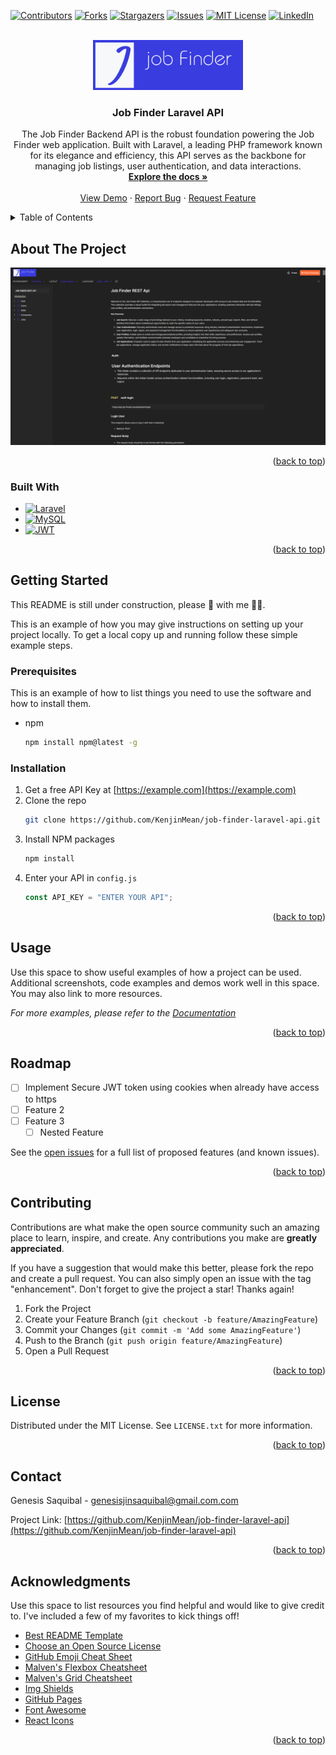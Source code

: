 <!-- Improved compatibility of back to top link: See: https://github.com/othneildrew/Best-README-Template/pull/73 -->

<a name="readme-top"></a>

<!--
*** Thanks for checking out the Best-README-Template. If you have a suggestion
*** that would make this better, please fork the repo and create a pull request
*** or simply open an issue with the tag "enhancement".
*** Don't forget to give the project a star!
*** Thanks again! Now go create something AMAZING! :D
-->

<!-- PROJECT SHIELDS -->
<!--
*** I'm using markdown "reference style" links for readability.
*** Reference links are enclosed in brackets [ ] instead of parentheses ( ).
*** See the bottom of this document for the declaration of the reference variables
*** for contributors-url, forks-url, etc. This is an optional, concise syntax you may use.
*** https://www.markdownguide.org/basic-syntax/#reference-style-links
-->

[![Contributors][contributors-shield]][contributors-url]
[![Forks][forks-shield]][forks-url]
[![Stargazers][stars-shield]][stars-url]
[![Issues][issues-shield]][issues-url]
[![MIT License][license-shield]][license-url]
[![LinkedIn][linkedin-shield]][linkedin-url]

<!-- PROJECT LOGO -->
<br />
<div align="center">
  <a href="https://github.com/KenjinMean/job-finder-laravel-api">
    <img src="public/JobFinderLogo.png" alt="Logo" height="80">
  </a>

<h3 align="center">Job Finder Laravel API</h3>

  <p align="center">
    The Job Finder Backend API is the robust foundation powering the Job Finder web application. Built with Laravel, a leading PHP framework known for its elegance and efficiency, this API serves as the backbone for managing job listings, user authentication, and data interactions.
    <br />
    <a href="https://github.com/KenjinMean/job-finder-laravel-api"><strong>Explore the docs »</strong></a>
    <br />
    <br />
    <a href="https://github.com/KenjinMean/job-finder-laravel-api">View Demo</a>
    ·
    <a href="https://github.com/KenjinMean/job-finder-laravel-api/issues/new?labels=bug&template=bug-report---.md">Report Bug</a>
    ·
    <a href="https://github.com/KenjinMean/job-finder-laravel-api/issues/new?labels=enhancement&template=feature-request---.md">Request Feature</a>
  </p>
</div>

<!-- TABLE OF CONTENTS -->
<details>
  <summary>Table of Contents</summary>
  <ol>
    <li>
      <a href="#about-the-project">About The Project</a>
      <ul>
        <li><a href="#built-with">Built With</a></li>
      </ul>
    </li>
    <li>
      <a href="#getting-started">Getting Started</a>
      <ul>
        <li><a href="#prerequisites">Prerequisites</a></li>
        <li><a href="#installation">Installation</a></li>
      </ul>
    </li>
    <li><a href="#usage">Usage</a></li>
    <li><a href="#roadmap">Roadmap</a></li>
    <li><a href="#contributing">Contributing</a></li>
    <li><a href="#license">License</a></li>
    <li><a href="#contact">Contact</a></li>
    <li><a href="#acknowledgments">Acknowledgments</a></li>
  </ol>
</details>

<!-- ABOUT THE PROJECT -->

## About The Project

[![Product Name Screen Shot][product-screenshot]](https://example.com)

<!-- Here's a blank template to get started: To avoid retyping too much info. Do a search and replace with your text editor for the following: `KenjinMean`, `job-finder-laravel-api`, `twitter_handle`, `genesis-saquibal-9b99a5245`, `gmail.com`, `genesisjinsaquibal`, `Job Finder Laravel API`, `The Job Finder Backend API is the robust foundation powering the Job Finder web application. Built with Laravel, a leading PHP framework known for its elegance and efficiency, this API serves as the backbone for managing job listings, user authentication, and data interactions.` -->

<p align="right">(<a href="#readme-top">back to top</a>)</p>

### Built With

-   [![Laravel][Laravel.com]][Laravel-url]
-   [![MySQL][MySQL.com]][MySQL-url]
-   [![JWT][JWT.com]][JWT-url]

<p align="right">(<a href="#readme-top">back to top</a>)</p>

<!-- GETTING STARTED -->

## Getting Started

This README is still under construction, please 🐻 with me 🥺😊.

This is an example of how you may give instructions on setting up your project locally.
To get a local copy up and running follow these simple example steps.

### Prerequisites

This is an example of how to list things you need to use the software and how to install them.

-   npm
    ```sh
    npm install npm@latest -g
    ```

### Installation

1. Get a free API Key at [https://example.com](https://example.com)
2. Clone the repo
    ```sh
    git clone https://github.com/KenjinMean/job-finder-laravel-api.git
    ```
3. Install NPM packages
    ```sh
    npm install
    ```
4. Enter your API in `config.js`
    ```js
    const API_KEY = "ENTER YOUR API";
    ```

<p align="right">(<a href="#readme-top">back to top</a>)</p>

<!-- USAGE EXAMPLES -->

## Usage

Use this space to show useful examples of how a project can be used. Additional screenshots, code examples and demos work well in this space. You may also link to more resources.

_For more examples, please refer to the [Documentation](https://example.com)_

<p align="right">(<a href="#readme-top">back to top</a>)</p>

<!-- ROADMAP -->

## Roadmap

-   [ ] Implement Secure JWT token using cookies when already have access to https
-   [ ] Feature 2
-   [ ] Feature 3
    -   [ ] Nested Feature

See the [open issues](https://github.com/KenjinMean/job-finder-laravel-api/issues) for a full list of proposed features (and known issues).

<p align="right">(<a href="#readme-top">back to top</a>)</p>

<!-- CONTRIBUTING -->

## Contributing

Contributions are what make the open source community such an amazing place to learn, inspire, and create. Any contributions you make are **greatly appreciated**.

If you have a suggestion that would make this better, please fork the repo and create a pull request. You can also simply open an issue with the tag "enhancement".
Don't forget to give the project a star! Thanks again!

1. Fork the Project
2. Create your Feature Branch (`git checkout -b feature/AmazingFeature`)
3. Commit your Changes (`git commit -m 'Add some AmazingFeature'`)
4. Push to the Branch (`git push origin feature/AmazingFeature`)
5. Open a Pull Request

<p align="right">(<a href="#readme-top">back to top</a>)</p>

<!-- LICENSE -->

## License

Distributed under the MIT License. See `LICENSE.txt` for more information.

<p align="right">(<a href="#readme-top">back to top</a>)</p>

<!-- CONTACT -->

## Contact

<!-- Your Name - [@twitter_handle](https://twitter.com/twitter_handle) - genesisjinsaquibal@gmail.com.com -->

Genesis Saquibal - genesisjinsaquibal@gmail.com.com

Project Link: [https://github.com/KenjinMean/job-finder-laravel-api](https://github.com/KenjinMean/job-finder-laravel-api)

<p align="right">(<a href="#readme-top">back to top</a>)</p>

<!-- ACKNOWLEDGMENTS -->

## Acknowledgments

Use this space to list resources you find helpful and would like to give credit to. I've included a few of my favorites to kick things off!

-   [Best README Template](https://github.com/othneildrew/Best-README-Template/tree/master)
-   [Choose an Open Source License](https://choosealicense.com)
-   [GitHub Emoji Cheat Sheet](https://www.webpagefx.com/tools/emoji-cheat-sheet)
-   [Malven's Flexbox Cheatsheet](https://flexbox.malven.co/)
-   [Malven's Grid Cheatsheet](https://grid.malven.co/)
-   [Img Shields](https://shields.io)
-   [GitHub Pages](https://pages.github.com)
-   [Font Awesome](https://fontawesome.com)
-   [React Icons](https://react-icons.github.io/react-icons/search)

<p align="right">(<a href="#readme-top">back to top</a>)</p>

<!-- MARKDOWN LINKS & IMAGES -->
<!-- https://www.markdownguide.org/basic-syntax/#reference-style-links -->

[contributors-shield]: https://img.shields.io/github/contributors/KenjinMean/job-finder-laravel-api.svg?style=for-the-badge
[contributors-url]: https://github.com/KenjinMean/job-finder-laravel-api/graphs/contributors
[forks-shield]: https://img.shields.io/github/forks/KenjinMean/job-finder-laravel-api.svg?style=for-the-badge
[forks-url]: https://github.com/KenjinMean/job-finder-laravel-api/network/members
[stars-shield]: https://img.shields.io/github/stars/KenjinMean/job-finder-laravel-api.svg?style=for-the-badge
[stars-url]: https://github.com/KenjinMean/job-finder-laravel-api/stargazers
[issues-shield]: https://img.shields.io/github/issues/KenjinMean/job-finder-laravel-api.svg?style=for-the-badge
[issues-url]: https://github.com/KenjinMean/job-finder-laravel-api/issues
[license-shield]: https://img.shields.io/github/license/KenjinMean/job-finder-laravel-api.svg?style=for-the-badge
[license-url]: https://github.com/KenjinMean/job-finder-laravel-api/blob/master/LICENSE.txt
[linkedin-shield]: https://img.shields.io/badge/-LinkedIn-black.svg?style=for-the-badge&logo=linkedin&colorB=555
[linkedin-url]: https://linkedin.com/in/genesis-saquibal-9b99a5245
[product-screenshot]: public/jobFinderApiDocs.PNG
[Laravel.com]: https://img.shields.io/badge/Laravel-FF2D20?style=for-the-badge&logo=laravel&logoColor=white
[Laravel-url]: https://laravel.com
[MySQL.com]: https://img.shields.io/badge/mysql-4479A1.svg?style=for-the-badge&logo=mysql&logoColor=white
[MySQL-url]: https://www.mysql.com/
[JWT.com]: https://img.shields.io/badge/JWT-black?style=for-the-badge&logo=JSON%20web%20tokens
[JWT-url]: https://github.com/PHP-Open-Source-Saver/jwt-auth
